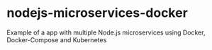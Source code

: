 # nodejs-microservices-docker

Example of a app with multiple Node.js microservices using Docker, Docker-Compose and Kubernetes
